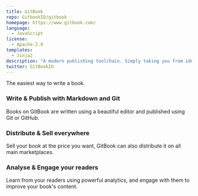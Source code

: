 ```yaml
---
title: GitBook
repo: GitbookIO/gitbook
homepage: https://www.gitbook.com/
language:
  - JavaScript
license:
  - Apache-2.0
templates:
  - Jinja2
description: "A modern publishing toolchain. Simply taking you from ideas to finished, polished books."
twitter: GitBookIO
---
```


The easiest way to write a book.

### Write & Publish with Markdown and Git

Books on GitBook are written using a beautiful editor and published using Git or GitHub.

### Distribute & Sell everywhere

Sell your book at the price you want, GitBook can also distribute it on all main marketplaces.

### Analyse & Engage your readers

Learn from your readers using powerful analytics, and engage with them to improve your book's content.
